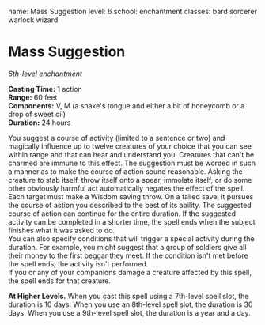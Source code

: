 name: Mass Suggestion level: 6 school: enchantment classes: bard sorcerer warlock wizard

# Mass Suggestion
_6th-level enchantment_

**Casting Time:** 1 action    
**Range:** 60 feet    
**Components:** V, M (a snake's tongue and either a bit of honeycomb or a drop of sweet oil)    
**Duration:** 24 hours

You suggest a course of activity (limited to a sentence or two) and magically influence up to twelve creatures of your choice that you can see within range and that can hear and understand you. Creatures that can't be charmed are immune to this effect. The suggestion must be worded in such a manner as to make the course of action sound reasonable. Asking the creature to stab itself, throw itself onto a spear, immolate itself, or do some other obviously harmful act automatically negates the effect of the spell.    
Each target must make a Wisdom saving throw. On a failed save, it pursues the course of action you described to the best of its ability. The suggested course of action can continue for the entire duration. If the suggested activity can be completed in a shorter time, the spell ends when the subject finishes what it was asked to do.    
You can also specify conditions that will trigger a special activity during the duration. For example, you might suggest that a group of soldiers give all their money to the first beggar they meet. If the condition isn't met before the spell ends, the activity isn't performed.    
If you or any of your companions damage a creature affected by this spell, the spell ends for that creature.

**At Higher Levels.** When you cast this spell using a 7th-level spell slot, the duration is 10 days. When you use an 8th-level spell slot, the duration is 30 days. When you use a 9th-level spell slot, the duration is a year and a day. 